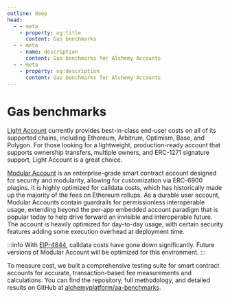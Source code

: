 ```yaml
---
outline: deep
head:
  - - meta
    - property: og:title
      content: Gas benchmarks
  - - meta
    - name: description
      content: Gas benchmarks for Alchemy Accounts
  - - meta
    - property: og:description
      content: Gas benchmarks for Alchemy Accounts
---
```


# Gas benchmarks

[Light Account](/smart-accounts/light-account/) currently provides best-in-class end-user costs on all of its supported chains, including Ethereum, Arbitrum, Optimism, Base, and Polygon. For those looking for a lightweight, production-ready account that supports ownership transfers, multiple owners, and ERC-1271 signature support, Light Account is a great choice.

[Modular Account](/smart-accounts/modular-account/) is an enterprise-grade smart contract account designed for security and modularity, allowing for customization via ERC-6900 plugins. It is highly optimized for calldata costs, which has historically made up the majority of the fees on Ethereum rollups. As a durable user account, Modular Accounts contain guardrails for permissionless interoperable usage, extending beyond the per-app embedded account paradigm that is popular today to help drive forward an invisible and interoperable future. The account is heavily optimized for day-to-day usage, with certain security features adding some execution overhead at deployment time.

:::info
With [EIP-4844](https://eips.ethereum.org/EIPS/eip-4844), calldata costs have gone down significantly. Future versions of Modular Account will be optimized for this environment.
:::

To measure cost, we built a comprehensive testing suite for smart contract accounts for accurate, transaction-based fee measurements and calculations. You can find the repository, full methodology, and detailed results on GitHub at [alchemyplatform/aa-benchmarks](https://github.com/alchemyplatform/aa-benchmarks).
